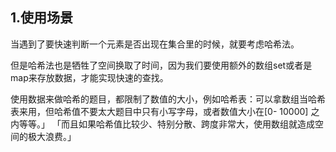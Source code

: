 ## 1.使用场景
当遇到了要快速判断一个元素是否出现在集合里的时候，就要考虑哈希法。

但是哈希法也是牺牲了空间换取了时间，因为我们要使用额外的数组set或者是map来存放数据，才能实现快速的查找。

使用数据来做哈希的题目，都限制了数值的大小，例如哈希表：可以拿数组当哈希表来用，但哈希值不要太大题目中只有小写字母，或者数值大小在[0- 10000] 之内等等。」
「而且如果哈希值比较少、特别分散、跨度非常大，使用数组就造成空间的极大浪费。」
